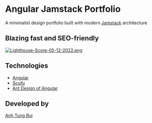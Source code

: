 # Angular Jamstack Portfolio

A minimalist design portfolio built with modern [Jamstack](https://jamstack.org/) architecture

## Blazing fast and SEO-friendly

[![Lighthouse-Score-05-12-2022.png](https://i.postimg.cc/cLKSVMMJ/Lighthouse-Score-05-12-2022.png)](https://postimg.cc/HrCRMMNG)

## Technologies

- [Angular](https://angular.io/)
- [Scully](https://scully.io/)
- [Ant Design of Angular](https://ng.ant.design/docs/introduce/en)

## Developed by

[Anh Tung Bui](https://abui.dev)
